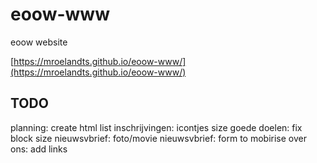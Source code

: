 # eoow-www
eoow website

[https://mroelandts.github.io/eoow-www/](https://mroelandts.github.io/eoow-www/)


## TODO

planning: create html list
inschrijvingen: icontjes size
goede doelen: fix block size
nieuwsvbrief: foto/movie
nieuwsvbrief: form to mobirise
over ons: add links

